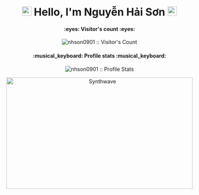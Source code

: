 <h1 align="center">
	<a>
		<img src="https://github.com/TheDudeThatCode/TheDudeThatCode/blob/master/Assets/Hi.gif" width="25px">
	</a> 
		Hello, I'm Nguyễn Hải Sơn 
	<a>
		<img src="https://github.com/TheDudeThatCode/TheDudeThatCode/blob/master/Assets/Hi.gif" width="25px">
	</a>
</h1>

<h4 align="center">:eyes: Visitor's count :eyes:</h4>

<p align="center"><img src="https://profile-counter.glitch.me/{nhson0901}/count.svg" alt="nhson0901 :: Visitor's Count" /></p>

<h4 align="center">:musical_keyboard: Profile stats :musical_keyboard:</h4>

<p align="center"><img src="https://github-readme-stats.vercel.app/api?username=nhson0901&show_icons=true&theme=synthwave" alt="nhson0901 :: Profile Stats" /></p>

<p align="center"><img src="https://thumbs.gfycat.com/GoodnaturedFondGaur-size_restricted.gif" alt="Synthwave" height="300" width="500"></p>
